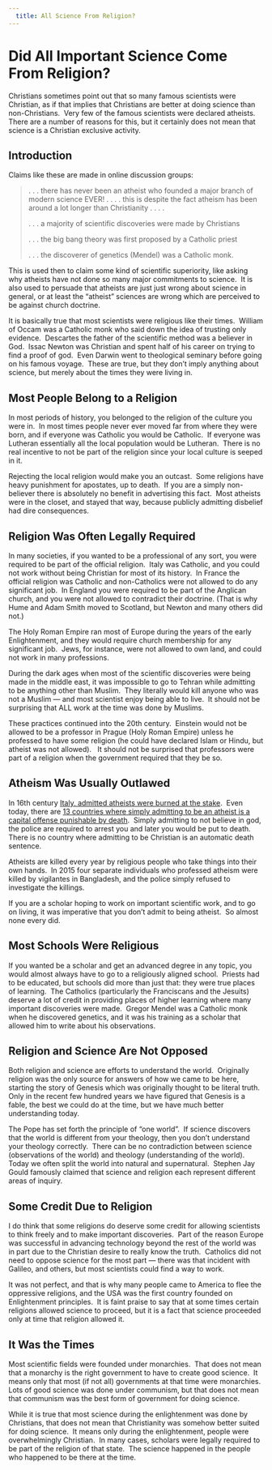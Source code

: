 ```yaml
---
  title: All Science From Religion?
---
```

#  Did All Important Science Come From Religion?

Christians sometimes point out that so many famous scientists were Christian, as if that implies that Christians are better at doing science than non-Christians.  Very few of the famous scientists were declared atheists.  There are a number of reasons for this, but it certainly does not mean that science is a Christian exclusive activity.

## Introduction

Claims like these are made in online discussion groups:

> . . . there has never been an atheist who founded a major branch of modern science EVER! . . . . this is despite the fact atheism has been around a lot longer than Christianity . . . .
> 
> . . . a majority of scientific discoveries were made by Christians
> 
> . . . the big bang theory was first proposed by a Catholic priest
> 
> . . . the discoverer of genetics (Mendel) was a Catholic monk.

This is used then to claim some kind of scientific superiority, like asking why atheists have not done so many major commitments to science.  It is also used to persuade that atheists are just just wrong about science in general, or at least the “atheist” sciences are wrong which are perceived to be against church doctrine.

It is basically true that most scientists were religious like their times.  William of Occam was a Catholic monk who said down the idea of trusting only evidence.  Descartes the father of the scientific method was a believer in God.  Issac Newton was Christian and spent half of his career on trying to find a proof of god.  Even Darwin went to theological seminary before going on his famous voyage.  These are true, but they don’t imply anything about science, but merely about the times they were living in.

## Most People Belong to a Religion

In most periods of history, you belonged to the religion of the culture you were in.  In most times people never ever moved far from where they were born, and if everyone was Catholic you would be Catholic.  If everyone was Lutheran essentially all the local population would be Lutheran.  There is no real incentive to not be part of the religion since your local culture is seeped in it.

Rejecting the local religion would make you an outcast.  Some religions have heavy punishment for apostates, up to death.  If you are a simply non-believer there is absolutely no benefit in advertising this fact.  Most atheists were in the closet, and stayed that way, because publicly admitting disbelief had dire consequences.

## Religion Was Often Legally Required

In many societies, if you wanted to be a professional of any sort, you were required to be part of the official religion.  Italy was Catholic, and you could not work without being Christian for most of its history.  In France the official religion was Catholic and non-Catholics were not allowed to do any significant job.  In England you were required to be part of the Anglican church, and you were not allowed to contradict their doctrine. (That is why Hume and Adam Smith moved to Scotland, but Newton and many others did not.)

The Holy Roman Empire ran most of Europe during the years of the early Enlightenment, and they would require church membership for any significant job.  Jews, for instance, were not allowed to own land, and could not work in many professions.

During the dark ages when most of the scientific discoveries were being made in the middle east, it was impossible to go to Tehran while admitting to be anything other than Muslim.  They literally would kill anyone who was not a Muslim — and most scientist enjoy being able to live.  It should not be surprising that ALL work at the time was done by Muslims.

These practices continued into the 20th century.  Einstein would not be allowed to be a professor in Prague (Holy Roman Empire) unless he professed to have some religion (he could have declared Islam or Hindu, but atheist was not allowed).   It should not be surprised that professors were part of a religion when the government required that they be so.

## Atheism Was Usually Outlawed

In 16th century [Italy, admitted atheists were burned at the stake](https://www.psychologytoday.com/us/blog/the-secular-life/201606/killing-atheists).  Even today, there are [13 countries where simply admitting to be an atheist is a capital offense punishable by death](https://www.theatlantic.com/international/archive/2013/12/13-countries-where-atheism-punishable-death/355961/).  Simply admitting to not believe in god, the police are required to arrest you and later you would be put to death. There is no country where admitting to be Christian is an automatic death sentence.

Atheists are killed every year by religious people who take things into their own hands.  In 2015 four separate individuals who professed atheism were killed by vigilantes in Bangladesh, and the police simply refused to investigate the killings.

If you are a scholar hoping to work on important scientific work, and to go on living, it was imperative that you don’t admit to being atheist.  So almost none every did.

## Most Schools Were Religious

If you wanted be a scholar and get an advanced degree in any topic, you would almost always have to go to a religiously aligned school.  Priests had to be educated, but schools did more than just that: they were true places of learning.  The Catholics (particularly the Franciscans and the Jesuits) deserve a lot of credit in providing places of higher learning where many important discoveries were made.  Gregor Mendel was a Catholic monk when he discovered genetics, and it was his training as a scholar that allowed him to write about his observations.

## Religion and Science Are Not Opposed

Both religion and science are efforts to understand the world.  Originally religion was the only source for answers of how we came to be here, starting the story of Genesis which was originally thought to be literal truth.  Only in the recent few hundred years we have figured that Genesis is a fable, the best we could do at the time, but we have much better understanding today.

The Pope has set forth the principle of “one world”.  If science discovers that the world is different from your theology, then you don’t understand your theology correctly.  There can be no contradiction between science (observations of the world) and theology (understanding of the world).  Today we often split the world into natural and supernatural.  Stephen Jay Gould famously claimed that science and religion each represent different areas of inquiry.

## Some Credit Due to Religion

I do think that some religions do deserve some credit for allowing scientists to think freely and to make important discoveries.  Part of the reason Europe was successful in advancing technology beyond the rest of the world was in part due to the Christian desire to really know the truth.  Catholics did not need to oppose science for the most part — there was that incident with Galileo, and others, but most scientists could find a way to work.

It was not perfect, and that is why many people came to America to flee the oppressive religions, and the USA was the first country founded on Enlightenment principles.  It is faint praise to say that at some times certain religions allowed science to proceed, but it is a fact that science proceeded only at time that religion allowed it.

## It Was the Times

Most scientific fields were founded under monarchies.  That does not mean that a monarchy is the right government to have to create good science.  It means only that most (if not all) governments at that time were monarchies.  Lots of good science was done under communism, but that does not mean that communism was the best form of government for doing science.

While it is true that most science during the enlightenment was done by Christians, that does not mean that Christianity was somehow better suited for doing science.  It means only during the enlightenment, people were overwhelmingly Christian.  In many cases, scholars were legally required to be part of the religion of that state.  The science happened in the people who happened to be there at the time.